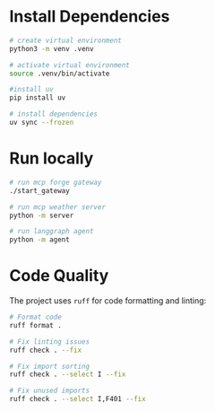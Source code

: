 # Install Dependencies
```bash
# create virtual environment
python3 -m venv .venv

# activate virtual environment
source .venv/bin/activate

#install uv
pip install uv

# install dependencies
uv sync --frozen
```

# Run locally
```bash
# run mcp forge gateway
./start_gateway

# run mcp weather server
python -m server

# run langgraph agent
python -m agent
```


# Code Quality

The project uses `ruff` for code formatting and linting:

```bash
# Format code
ruff format .

# Fix linting issues
ruff check . --fix

# Fix import sorting
ruff check . --select I --fix

# Fix unused imports
ruff check . --select I,F401 --fix
```

